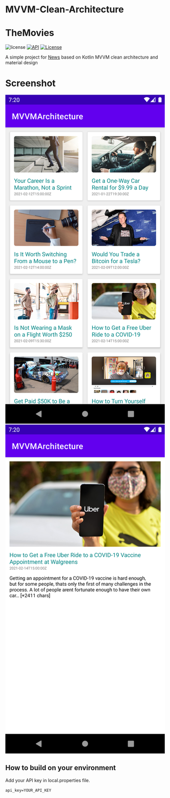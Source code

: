 # MVVM-Clean-Architecture

# TheMovies
![license](https://img.shields.io/badge/license-MIT%20License-blue.svg)
[![API](https://img.shields.io/badge/API-21%2B-brightgreen.svg?style=flat)](https://android-arsenal.com/api?level=21)
<a href="https://github.com/7alma9/MVVMArchitecture"><img alt="License" src="https://img.shields.io/static/v1?label=GitHub&message=7alma9&color=C51162"/></a><br>


A simple project for [News](https://newsapi.org/) based on Kotlin MVVM clean architecture and material design<br>



# Screenshot
![Screen shot0](https://github.com/7alma9/MVVMArchitecture/blob/main/screenshots/device-2021-02-22-192023.png)
![Screen shot1](https://github.com/7alma9/MVVMArchitecture/blob/main/screenshots/device-2021-02-22-192051.png)
 

## How to build on your environment
Add your API key in local.properties file.
```xml
api_key=YOUR_API_KEY
```

